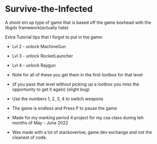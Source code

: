 # Survive-the-Infected
A shoot em up type of game that is based off the game boxhead with the libgdx framework(actually hate)

Extra Tutorial tips that I forgot to put in the game:

- Lvl 2 - unlock MachineGun
- Lvl 3 - unlock RocketLauncher
- Lvl 4 - unlock Raygun
- Note for all of these you get them in the first lootbox for that level 
- (if you pass that level without picking up a lootbox you miss the opportunity to get it again) (slight bug)

- Use the numbers 1, 2, 3, 4 to switch weapons
- The game is endless and Press P to pause the game

- Made for my marking period 4 project for my csa class during teh months of May - June 2022
- Was made with a lot of stackoverlow, game dev exchange and not the cleanest of code.
